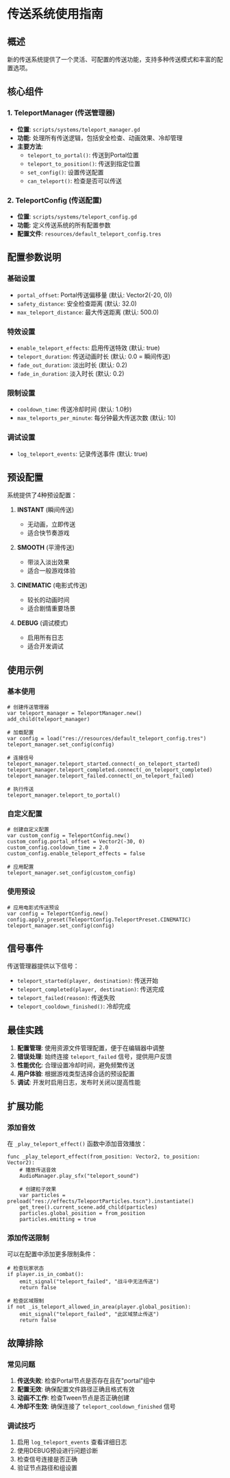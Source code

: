 # 传送系统使用指南

## 概述

新的传送系统提供了一个灵活、可配置的传送功能，支持多种传送模式和丰富的配置选项。

## 核心组件

### 1. TeleportManager (传送管理器)
- **位置**: `scripts/systems/teleport_manager.gd`
- **功能**: 处理所有传送逻辑，包括安全检查、动画效果、冷却管理
- **主要方法**:
  - `teleport_to_portal()`: 传送到Portal位置
  - `teleport_to_position()`: 传送到指定位置
  - `set_config()`: 设置传送配置
  - `can_teleport()`: 检查是否可以传送

### 2. TeleportConfig (传送配置)
- **位置**: `scripts/systems/teleport_config.gd`
- **功能**: 定义传送系统的所有配置参数
- **配置文件**: `resources/default_teleport_config.tres`

## 配置参数说明

### 基础设置
- `portal_offset`: Portal传送偏移量 (默认: Vector2(-20, 0))
- `safety_distance`: 安全检查距离 (默认: 32.0)
- `max_teleport_distance`: 最大传送距离 (默认: 500.0)

### 特效设置
- `enable_teleport_effects`: 启用传送特效 (默认: true)
- `teleport_duration`: 传送动画时长 (默认: 0.0 = 瞬间传送)
- `fade_out_duration`: 淡出时长 (默认: 0.2)
- `fade_in_duration`: 淡入时长 (默认: 0.2)

### 限制设置
- `cooldown_time`: 传送冷却时间 (默认: 1.0秒)
- `max_teleports_per_minute`: 每分钟最大传送次数 (默认: 10)

### 调试设置
- `log_teleport_events`: 记录传送事件 (默认: true)

## 预设配置

系统提供了4种预设配置：

1. **INSTANT** (瞬间传送)
   - 无动画，立即传送
   - 适合快节奏游戏

2. **SMOOTH** (平滑传送)
   - 带淡入淡出效果
   - 适合一般游戏体验

3. **CINEMATIC** (电影式传送)
   - 较长的动画时间
   - 适合剧情重要场景

4. **DEBUG** (调试模式)
   - 启用所有日志
   - 适合开发调试

## 使用示例

### 基本使用

```gdscript
# 创建传送管理器
var teleport_manager = TeleportManager.new()
add_child(teleport_manager)

# 加载配置
var config = load("res://resources/default_teleport_config.tres")
teleport_manager.set_config(config)

# 连接信号
teleport_manager.teleport_started.connect(_on_teleport_started)
teleport_manager.teleport_completed.connect(_on_teleport_completed)
teleport_manager.teleport_failed.connect(_on_teleport_failed)

# 执行传送
teleport_manager.teleport_to_portal()
```

### 自定义配置

```gdscript
# 创建自定义配置
var custom_config = TeleportConfig.new()
custom_config.portal_offset = Vector2(-30, 0)
custom_config.cooldown_time = 2.0
custom_config.enable_teleport_effects = false

# 应用配置
teleport_manager.set_config(custom_config)
```

### 使用预设

```gdscript
# 应用电影式传送预设
var config = TeleportConfig.new()
config.apply_preset(TeleportConfig.TeleportPreset.CINEMATIC)
teleport_manager.set_config(config)
```

## 信号事件

传送管理器提供以下信号：

- `teleport_started(player, destination)`: 传送开始
- `teleport_completed(player, destination)`: 传送完成
- `teleport_failed(reason)`: 传送失败
- `teleport_cooldown_finished()`: 冷却完成

## 最佳实践

1. **配置管理**: 使用资源文件管理配置，便于在编辑器中调整
2. **错误处理**: 始终连接 `teleport_failed` 信号，提供用户反馈
3. **性能优化**: 合理设置冷却时间，避免频繁传送
4. **用户体验**: 根据游戏类型选择合适的预设配置
5. **调试**: 开发时启用日志，发布时关闭以提高性能

## 扩展功能

### 添加音效

在 `_play_teleport_effect()` 函数中添加音效播放：

```gdscript
func _play_teleport_effect(from_position: Vector2, to_position: Vector2):
    # 播放传送音效
    AudioManager.play_sfx("teleport_sound")
    
    # 创建粒子效果
    var particles = preload("res://effects/TeleportParticles.tscn").instantiate()
    get_tree().current_scene.add_child(particles)
    particles.global_position = from_position
    particles.emitting = true
```

### 添加传送限制

可以在配置中添加更多限制条件：

```gdscript
# 检查玩家状态
if player.is_in_combat():
    emit_signal("teleport_failed", "战斗中无法传送")
    return false

# 检查区域限制
if not _is_teleport_allowed_in_area(player.global_position):
    emit_signal("teleport_failed", "此区域禁止传送")
    return false
```

## 故障排除

### 常见问题

1. **传送失败**: 检查Portal节点是否存在且在"portal"组中
2. **配置无效**: 确保配置文件路径正确且格式有效
3. **动画不工作**: 检查Tween节点是否正确创建
4. **冷却不生效**: 确保连接了 `teleport_cooldown_finished` 信号

### 调试技巧

1. 启用 `log_teleport_events` 查看详细日志
2. 使用DEBUG预设进行问题诊断
3. 检查信号连接是否正确
4. 验证节点路径和组设置